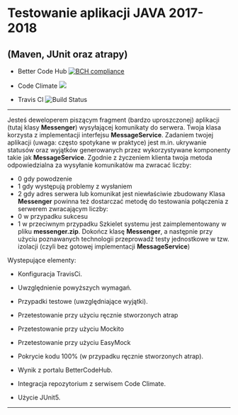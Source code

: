 # Testowanie aplikacji JAVA 2017-2018
## (Maven, JUnit oraz atrapy) 

- Better Code Hub
[![BCH compliance](https://bettercodehub.com/edge/badge/Bezsilny/Exercises?branch=master)](https://bettercodehub.com/)

- Code Climate
<a href="https://codeclimate.com/github/Bezsilny/Exercises/maintainability"><img src="https://api.codeclimate.com/v1/badges/32e08da47f7aed37fe1c/maintainability" /></a>

- Travis CI
![Build Status](https://travis-ci.com/TestowanieJAVA2017-2018Gr3/projekt2-Bezsilny.svg?token=EWL9yKKuPFQvx3ZsNxUa&branch=master)


-----------------

Jesteś deweloperem piszącym fragment (bardzo uproszczonej) aplikacji (tutaj klasy **Messenger**) wysyłającej komunikaty do serwera. Twoja klasa korzysta z implementacji interfejsu **MessageService**. Zadaniem twojej aplikacji (uwaga: często spotykane w praktyce) jest m.in. ukrywanie statusów oraz wyjątków generowanych przez wykorzystywane komponenty takie jak **MessageService**. Zgodnie z życzeniem klienta twoja metoda odpowiedzialna za wysyłanie komunikatów ma zwracać liczby:
- 0 gdy powodzenie
- 1 gdy występują problemy z wysłaniem
- 2 gdy adres serwera lub komunikat jest niewłaściwie zbudowany
Klasa **Messenger** powinna też dostarczać metodę do testowania połączenia z serwerem zwracającym
liczby:
- 0 w przypadku sukcesu
- 1 w przeciwnym przypadku
Szkielet systemu jest zaimplementowany w pliku **messenger.zip**.
Dokończ klasę **Messenger**, a następnie przy użyciu poznawanych technologii przeprowadź testy
jednostkowe w tzw. izolacji (czyli bez gotowej implementacji **MessageService**)

Wystepujące elementy:
- Konfiguracja TravisCi.
- Uwzględnienie powyższych wymagań.
- Przypadki testowe (uwzględniające wyjątki).
- Przetestowanie przy użyciu ręcznie stworzonych atrap 
- Przetestowanie przy użyciu Mockito
- Przetestowanie przy użyciu EasyMock
- Pokrycie kodu 100% (w przypadku ręcznie stworzonych atrap).

- Wynik z portalu BetterCodeHub.
- Integracja repozytorium z serwisem Code Climate.
- Użycie JUnit5.


--------------------------------------------------


